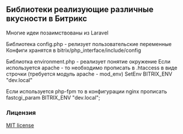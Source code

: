 ## Библиотеки реализующие различные вкусности в Битрикс

Многие идеи позаимствованы из Laravel

Библиотека config.php - релизует пользовательские переменные
Конфиги хранятся в bitrix/php_interface/include/config

Библиотка environment.php - реализует понятие окружение
Если используется apache - то необходимо прописать в .htaccess в виде строчки (требуется модуль apache - mod_env)
SetEnv BITRIX_ENV "dev.local"

Если используется php-fpm то в конфигурации nginx прописать
fastcgi_param BITRIX_ENV "dev.local";


### Лицензия

[MIT license](http://opensource.org/licenses/MIT)
